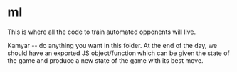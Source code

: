 # ml

This is where all the code to train automated opponents will live.

Kamyar -- do anything you want in this folder. At the end of the day, we should have an exported JS object/function which can be given the state of the game and produce a new state of the game with its best move.

